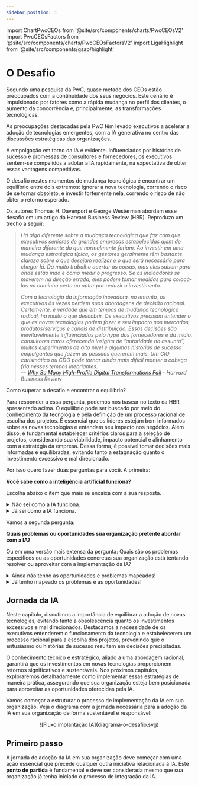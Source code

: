```yaml
---
sidebar_position: 3
---
```

import ChartPwcCEOs from '@site/src/components/charts/PwcCEOsV2'
import PwcCEOsFactors from '@site/src/components/charts/PwcCEOsFactorsV2'
import LigaHighlight from '@site/src/components/gsap/highlight'

# O Desafio
<ChartPwcCEOs />
<LigaHighlight />
Segundo uma pesquisa da PwC, quase metade dos CEOs estão preocupados com a continuidade dos seus negócios. Este cenário é impulsionado por fatores como a rápida mudança no perfil dos clientes, o aumento da concorrência e, principalmente, as transformações tecnológicas.

<PwcCEOsFactors />

As preocupações destacadas pela PwC têm levado executivos a <spam class="text-highlight">acelerar a adoção</spam> de tecnologias emergentes, com a IA generativa no centro das discussões estratégicas das organizações.

A empolgação em torno da IA é evidente. Influenciados por histórias de sucesso e promessas de consultores e fornecedores, os executivos sentem-se compelidos a <spam class="text-highlight">adotar a IA rapidamente</spam>, na expectativa de obter essas vantagens competitivas. 

O desafio nestes momentos de mudança tecnológica é encontrar um <spam class="text-highlight">equilíbrio</spam> entre dois extremos: ignorar a nova tecnologia, correndo o risco de se tornar obsoleto, e investir fortemente nela, correndo o risco de não obter o retorno esperado.

Os autores Thomas H. Davenport e George Westerman abordam esse desafio em um artigo da Harvard Business Review (HBR). Reproduzo um trecho a seguir:

>*Há algo diferente sobre a mudança tecnológica que faz com que executivos seniores de grandes empresas estabelecidas ajam de maneira <spam class="text-highlight">diferente do que normalmente fariam</spam>. Ao investir em uma mudança estratégica típica, os gestores geralmente têm bastante clareza sobre o que desejam realizar e o que será necessário para chegar lá. Dá muito trabalho acertar as coisas, mas eles sabem para onde estão indo e como medir o progresso. Se os indicadores se moverem na direção errada, eles podem tomar medidas para colocá-los no caminho certo ou optar por reduzir o investimento.*
>
>*Com a tecnologia da informação inovadora, no entanto, os executivos às vezes <spam class="text-highlight">perdem suas abordagens de decisão racional</spam>. Certamente, é verdade que em tempos de mudança tecnológica radical, há muito o que descobrir. Os executivos precisam entender o que as novas tecnologias podem fazer e seu impacto nos mercados, produtos/serviços e canais de distribuição. Essas decisões são inevitavelmente influenciadas pelo *hype* dos fornecedores e da mídia, consultores caros oferecendo *insights* de “autoridade no assunto”, muitos experimentos de alto nível e algumas histórias de sucesso empolgantes que fazem as pessoas quererem mais. Um CIO carismático ou CDO pode tornar ainda mais difícil manter a cabeça fria nesses tempos inebriantes.*<br />
>— *[Why So Many High-Profile Digital Transformations Fail](https://hbr.org/2018/03/why-so-many-high-profile-digital-transformations-fail) - Harvard Business Review*

Como superar o desafio e encontrar o equilíbrio?

Para responder a essa pergunta, podemos nos basear no texto da HBR apresentado acima. O equilíbrio pode ser buscado por meio do <spam class="text-highlight">conhecimento da tecnologia e pela definição de um processo racional de escolha dos projetos</spam>. É essencial que os líderes estejam bem informados sobre as novas tecnologias e entendam seu impacto nos negócios. Além disso, é fundamental estabelecer critérios claros para a seleção de projetos, considerando sua viabilidade, impacto potencial e alinhamento com a estratégia da empresa. Dessa forma, é possível tomar decisões mais informadas e equilibradas, evitando tanto a estagnação quanto o investimento excessivo e mal direcionado.

Por isso quero fazer duas perguntas para você. A primeira:

<FAIcon icon="fa-circle-question" size="1x" /> **Você sabe como a inteligência artificial funciona?**

Escolha abaixo o item que mais se encaixa com a sua resposta.
<details>
  <summary>Não sei como a IA funciona.</summary>

Os executivos precisam entender o que a IA é capaz de fazer e a partir disso entender seu impacto nos mercados, produtos/serviços e canais de distribuição. O entendimento dos 'bastidores' da IA, hoje dominado por poucos, permitirá que você aproveite ao máximo essa tecnologia inovadora.

Dediquei neste material um capítulo com o propósito de esclarecer o funcionamento da IA.
</details>
<details>
  <summary>Já sei como a IA funciona.</summary>

Muitos acreditam que a Inteligência Artificial é um território exclusivo dos especialistas em TI, mas os executivos que dominam os princípios por trás dessa tecnologia não apenas têm uma vantagem competitiva, mas também a capacidade de desbloquear oportunidades inéditas e moldar o futuro de seus negócios. 
</details>

Vamos a segunda pergunta:

<FAIcon icon="fa-circle-question" size="1x" /> **Quais problemas ou oportunidades sua organização pretente abordar com a IA?**

Ou em uma versão mais extensa da pergunta: Quais são os problemas específicos ou as oportunidades concretas sua organização está tentando resolver ou aproveitar com a implementação da IA?

<details>
  <summary>Ainda não tenho as oportunidades e problemas mapeados!</summary>

O sucesso da implementação da IA na sua organização depende da identificação clara dos problemas específicos ou das oportunidades concretas que deseja resolver ou aproveitar com a IA. Sem essa clareza, corre-se o risco de desperdiçar recursos e não obter os resultados esperados.

Nos próximos capítulos, sugerirei uma estratégia para realizar esse mapeamento, ajudando a identificar áreas críticas e oportunidades promissoras onde a IA pode trazer benefícios significativos.
</details>
<details>
  <summary>Já tenho mapeado os problemas e as oportunidades!</summary>

Ter uma resposta clara para 'Quais problemas ou oportunidades queremos abordar com a IA?' é um passo essencial para o sucesso da implementação da IA na organização. Nos próximos capítulos, sugerirei um processo de priorização e um guia passo a passo para a implementação eficaz da IA, garantindo que você aproveite ao máximo essa tecnologia inovadora e obtenha os resultados desejados.

Nos próximos capítulos vou sugerir um processo de como priorizar e o passo a passo para a sua implantação.  
</details>

## Jornada da IA
Neste capítulo, discutimos a importância de <spam class="text-highlight">equilibrar a adoção de novas tecnologias</spam>, evitando tanto a obsolescência quanto os investimentos excessivos e mal direcionados. Destacamos a necessidade de os executivos <spam class="text-highlight">entenderem o funcionamento</spam> da tecnologia e estabelecerem um <spam class="text-highlight">processo</spam> racional para a escolha dos projetos, prevenindo que o entusiasmo ou histórias de sucesso resultem em decisões precipitadas.

O conhecimento técnico e estratégico, aliado a uma abordagem racional, garantirá que os investimentos em novas tecnologias proporcionem retornos significativos e <spam class="text-highlight">sustentáveis</spam>. Nos próximos capítulos, exploraremos detalhadamente como implementar essas estratégias de maneira prática, assegurando que sua organização esteja bem posicionada para aproveitar as oportunidades oferecidas pela IA.

Vamos começar a estruturar o processo de implementação da IA em sua organização. Veja o diagrama com a jornada necessária para a adoção da IA em sua organização de forma sustentável e responsável:

<center>
![Fluxo implantação IA](diagrama-o-desafio.svg)
</center>

## Primeiro passo
A jornada de adoção da IA em sua organização deve começar com <spam class="text-highlight-end">uma ação essencial que precede qualquer outra iniciativa relacionada à IA</spam>. Este **ponto de partida** é fundamental e deve ser considerada mesmo que sua organização já tenha iniciado o processo de integração da IA.

